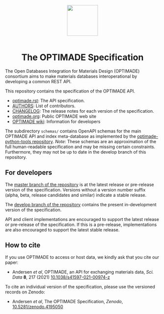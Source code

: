 <div align="center" style="padding-bottom: 1em;">
<img width="100px" align="center" src="https://matsci.org/uploads/default/original/2X/b/bd2f59b3bf14fb046b74538750699d7da4c19ac1.svg">
</div>

<h1 align="center">
The OPTIMADE Specification
</h1>


The Open Databases Integration for Materials Design (OPTIMADE) consortium aims to make materials databases interoperational by developing a common REST API.

This repository contains the specification of the OPTIMADE API.

* [optimade.rst](optimade.rst): The API specification.
* [AUTHORS](AUTHORS): List of contributors.
* [CHANGELOG](CHANGELOG.md): The release notes for each version of the specification.
* [optimade.org](https://www.optimade.org): Public OPTIMADE web site
* [OPTIMADE wiki](https://github.com/Materials-Consortia/OPTIMADE/wiki): Information for developers

The subdirectory `schemas/` contains OpenAPI schemas for the main OPTIMADE API and index meta-database as implemented by the [optimade-python-tools repository](https://github.com/Materials-Consortia/optimade-python-tools).
_Note_: These schemas are an approximation of the full human-readable specification and may be missing certain constraints.
Furthermore, they may not be up to date in the develop branch of this repository.

## For developers

The [master branch of the repository](https://github.com/Materials-Consortia/OPTIMADE/tree/master) is at the latest release or pre-release version of the specification.
Versions without a version number suffix (alpha, beta, release candidates and similar) indicate a stable release.

The [develop branch of the repository](https://github.com/Materials-Consortia/OPTIMADE/tree/develop) contains the present in-development version of the specification.

API and client implementations are encouraged to support the latest release or pre-release of the specification.
If this is a pre-release, implementations are also encouraged to support the latest stable release.

## How to cite

If you use OPTIMADE to access or host data, we kindly ask that you cite our paper:

- Andersen *et al*, OPTIMADE, an API for exchanging materials data, *Sci. Data* **8**, 217 (2021) [10.1038/s41597-021-00974-z](https://doi.org/10.1038/s41597-021-00974-z)

To cite an individual version of the specification, please use the versioned records on Zenodo:

- Andersen *et al*, The OPTIMADE Specification, *Zenodo*, [10.5281/zenodo.4195050](https://doi.org/10.5281/zenodo.4195050)
